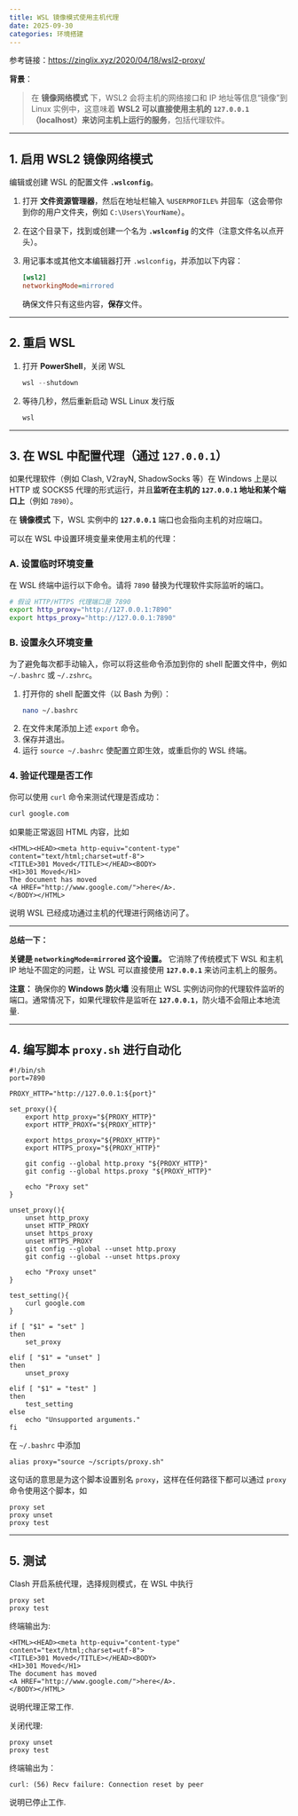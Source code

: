 ```yaml
---
title: WSL 镜像模式使用主机代理 
date: 2025-09-30
categories: 环境搭建
---
```


<!--more-->

参考链接：https://zinglix.xyz/2020/04/18/wsl2-proxy/

**背景**：

> 在 **镜像网络模式** 下，WSL2 会将主机的网络接口和 IP 地址等信息“镜像”到 Linux 实例中，这意味着 **WSL2 可以直接使用主机的 `127.0.0.1` （localhost）来访问主机上运行的服务**，包括代理软件。

-----



## 1\. 启用 WSL2 镜像网络模式

编辑或创建 WSL 的配置文件 **`.wslconfig`**。

1.  打开 **文件资源管理器**，然后在地址栏输入 `%USERPROFILE%` 并回车（这会带你到你的用户文件夹，例如 `C:\Users\YourName`）。

2.  在这个目录下，找到或创建一个名为 **`.wslconfig`** 的文件（注意文件名以点开头）。

3.  用记事本或其他文本编辑器打开 `.wslconfig`，并添加以下内容：

    ```ini
    [wsl2]
    networkingMode=mirrored
    ```
	确保文件只有这些内容，**保存**文件。

-----



## 2\. 重启 WSL 

1.  打开 **PowerShell**，关闭 WSL

    ```powershell
    wsl --shutdown
    ```

2.  等待几秒，然后重新启动 WSL Linux 发行版
    ```powershell
    wsl
    ```

-----



## 3\. 在 WSL 中配置代理（通过 `127.0.0.1`）

如果代理软件（例如 Clash, V2rayN, ShadowSocks 等）在 Windows 上是以 HTTP 或 SOCKS5 代理的形式运行，并且**监听在主机的 `127.0.0.1` 地址和某个端口上**（例如 `7890`）。

在 **镜像模式** 下，WSL 实例中的 **`127.0.0.1`** 端口也会指向主机的对应端口。

可以在 WSL 中设置环境变量来使用主机的代理：

### A. 设置临时环境变量

在 WSL 终端中运行以下命令。请将 `7890` 替换为代理软件实际监听的端口。

```bash
# 假设 HTTP/HTTPS 代理端口是 7890
export http_proxy="http://127.0.0.1:7890"
export https_proxy="http://127.0.0.1:7890"
```

### B. 设置永久环境变量

为了避免每次都手动输入，你可以将这些命令添加到你的 shell 配置文件中，例如 `~/.bashrc` 或 `~/.zshrc`。

1.  打开你的 shell 配置文件（以 Bash 为例）：
    ```bash
    nano ~/.bashrc
    ```
2.  在文件末尾添加上述 `export` 命令。
3.  保存并退出。
4.  运行 `source ~/.bashrc` 使配置立即生效，或重启你的 WSL 终端。

### 4\. 验证代理是否工作

你可以使用 `curl` 命令来测试代理是否成功：

```bash
curl google.com
```

如果能正常返回 HTML 内容，比如

```
<HTML><HEAD><meta http-equiv="content-type" content="text/html;charset=utf-8">
<TITLE>301 Moved</TITLE></HEAD><BODY>
<H1>301 Moved</H1>
The document has moved
<A HREF="http://www.google.com/">here</A>.
</BODY></HTML>
```

说明 WSL 已经成功通过主机的代理进行网络访问了。

-----

**总结一下：**

**关键是 `networkingMode=mirrored` 这个设置。** 它消除了传统模式下 WSL 和主机 IP 地址不固定的问题，让 WSL 可以直接使用 **`127.0.0.1`** 来访问主机上的服务。

**注意：** 确保你的 **Windows 防火墙** 没有阻止 WSL 实例访问你的代理软件监听的端口。通常情况下，如果代理软件是监听在 **`127.0.0.1`**，防火墙不会阻止本地流量.

---



##  4\. 编写脚本 `proxy.sh` 进行自动化

```
#!/bin/sh
port=7890

PROXY_HTTP="http://127.0.0.1:${port}"

set_proxy(){
    export http_proxy="${PROXY_HTTP}"
    export HTTP_PROXY="${PROXY_HTTP}"

    export https_proxy="${PROXY_HTTP}"
    export HTTPS_proxy="${PROXY_HTTP}"

    git config --global http.proxy "${PROXY_HTTP}"
    git config --global https.proxy "${PROXY_HTTP}"

    echo "Proxy set"
}

unset_proxy(){
    unset http_proxy
    unset HTTP_PROXY
    unset https_proxy
    unset HTTPS_PROXY
    git config --global --unset http.proxy
    git config --global --unset https.proxy

    echo "Proxy unset"
}

test_setting(){
    curl google.com
}

if [ "$1" = "set" ]
then
    set_proxy

elif [ "$1" = "unset" ]
then
    unset_proxy

elif [ "$1" = "test" ]
then
    test_setting
else
    echo "Unsupported arguments."
fi
```

在 `~/.bashrc` 中添加

```
alias proxy="source ~/scripts/proxy.sh"
```

这句话的意思是为这个脚本设置别名 `proxy`，这样在任何路径下都可以通过 `proxy` 命令使用这个脚本，如

```
proxy set
proxy unset
proxy test
```

---



## 5\. 测试

Clash 开启系统代理，选择规则模式，在 WSL 中执行

```
proxy set
proxy test
```
终端输出为:
```
<HTML><HEAD><meta http-equiv="content-type" content="text/html;charset=utf-8">
<TITLE>301 Moved</TITLE></HEAD><BODY>
<H1>301 Moved</H1>
The document has moved
<A HREF="http://www.google.com/">here</A>.
</BODY></HTML>
```
说明代理正常工作.

关闭代理:
```
proxy unset
proxy test
```
终端输出为：
```
curl: (56) Recv failure: Connection reset by peer
```

说明已停止工作.

